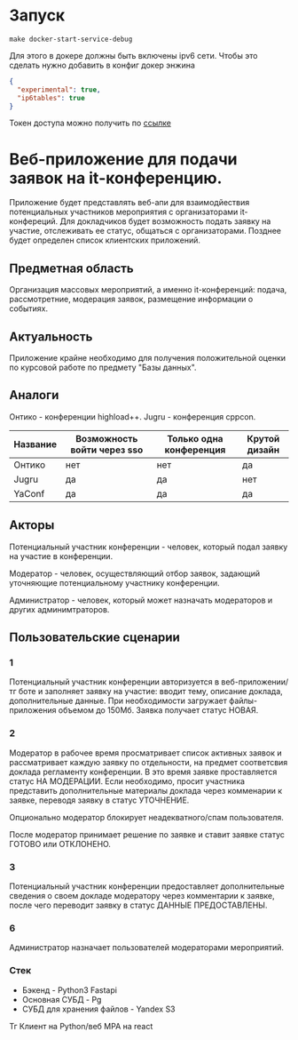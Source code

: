 # Запуск

```shell
make docker-start-service-debug
```
Для этого в докере должны быть включены ipv6 сети.
Чтобы это сделать нужно добавить в конфиг докер энжина
```json
{
  "experimental": true,
  "ip6tables": true
}
```

Токен доступа можно получить по [ссылке](https://oauth.yandex.ru/authorize?response_type=token&client_id=2fe7c34b1abd45028d39d2160655e0ce)

# Веб-приложение для подачи заявок на it-конференцию.

Приложение будет представлять веб-апи для взаимодйествия 
потенциальных участников мероприятия с организаторами it-конфереций.
Для докладчиков будет возможность подать заявку на участие,
отслеживать ее статус, общаться с организаторами. Позднее будет
определен список клиентских приложений.

## Предметная область
Организация массовых мероприятий, а именно it-конференций: 
подача, рассмотретние, модерация заявок, размещение информации о событиях.

## Актуальность
Приложение крайне необходимо для получения положительной оценки по курсовой 
работе по предмету "Базы данных".

## Аналоги

Онтико - конференции highload++.
Jugru - конференция cppcon.


| Название | Возможность войти через sso | Только одна конференция | Крутой дизайн |
|----------|-----------------------------|-------------------------|---------------|
| Онтико   | нет                         | нет                     | да            |
| Jugru    | да                          | да                      | нет           |
| YaConf   | да                          | да                      | да            |


## Акторы

Потенциальный участник конференции - человек, который подал заявку на участие 
в конференции.

Модератор - человек, осуществляющий отбор заявок, задающий уточняющие 
потенциальному участнику конференции. 

Администратор - человек, который может назначать модераторов и 
других админимтраторов.

## Пользовательские сценарии

### 1
Потенциальный участник конференции авторизуется в веб-приложении/тг боте 
и заполняет заявку на участие: вводит тему, описание доклада, дополнительные данные.
При необходимости загружает файлы-приложения объемом до 150Мб. Заявка получает статус НОВАЯ.

### 2
Модератор в рабочее время просматривает список активных заявок и рассматривает 
каждую заявку по отдельности, на предмет соответсвия доклада регламенту конференции. 
В это время заявке проставляется статус НА МОДЕРАЦИИ. 
Если необходимо, просит участника представить дополнительные материалы доклада
через комменарии к заявке, переводя заявку в статус УТОЧНЕНИЕ.

Опционально модератор блокирует неадекватного/спам пользователя.

После модератор принимает решение по заявке и ставит заявке статус ГОТОВО или ОТКЛОНЕНО.

### 3
Потенциальный участник конференции предоставляет дополнительные сведения о своем докладе 
модератору через комментарии к заявке, после чего переводит заявку в статус 
ДАННЫЕ ПРЕДОСТАВЛЕНЫ.

### 6
Администратор назначает пользователей модераторами мероприятий.

### Стек

- Бэкенд - Python3 Fastapi
- Основная СУБД - Pg
- СУБД для хранения файлов - Yandex S3

Тг Клиент на Python/веб MPA на react
